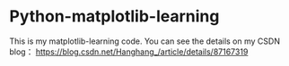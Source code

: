 # Python-matplotlib-learning

This is my matplotlib-learning code.
You can see the details on my CSDN blog：
https://blog.csdn.net/Hanghang_/article/details/87167319